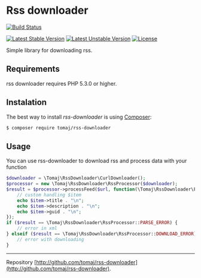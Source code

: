 Rss downloader
==============

[![Build Status](https://secure.travis-ci.org/tomaj/rss-downloader.png)](http://travis-ci.org/tomaj/rss-downloader)

[![Latest Stable Version](https://poser.pugx.org/tomaj/rss-downloader/v/stable.svg)](https://packagist.org/packages/tomaj/rss-downloader)
[![Latest Unstable Version](https://poser.pugx.org/tomaj/rss-downloader/v/unstable.svg)](https://packagist.org/packages/tomaj/rss-downloader)
[![License](https://poser.pugx.org/tomaj/rss-downloader/license.svg)](https://packagist.org/packages/tomaj/rss-downloader)

Simple library for downloading rss.

Requirements
------------

rss downloader requires PHP 5.3.0 or higher.

Instalation
-----------

The best way to install *rss-downloader* is using [Composer](http://getcomposer.org/):

```sh
$ composer require tomaj/rss-downloader
```

Usage
-----

You can use rss-downloader to download rss and process data with your function

```php
$downloader = \Tomaj\RssDownloader\CurlDownloader();
$processor = new \Tomaj\RssDownloader\RssProcessor($downloader);
$result = $processor->processFeed($url, function(\Tomaj\RssDownloader\FeedItem $item)) {
	// custom handling $item
	echo $item->title . "\n";
	echo $item->description . "\n";
	echo $item->guid . "\n";
});
if ($result == \Tomaj\RssDownloader\RssProcessor::PARSE_ERROR) {
	// error in xml
} elseif ($result == \Tomaj\RssDownloader\RssProcessor::DOWNLOAD_ERROR) {
	// error with downloading
}

```

-----

Repository [http://github.com/tomaj/rss-downloader](http://github.com/tomaj/rss-downloader).